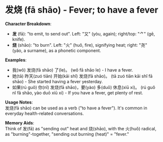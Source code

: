 # **发烧 (fā shāo) - Fever; to have a fever**

**Character Breakdown**:  
- **发** (fā): "to emit, to send out". Left: "又" (yòu, again); right/top: "⺈" (gē, knife).  
- **烧** (shāo): "to burn". Left: "火" (huǒ, fire), signifying heat; right: "尧" (yáo, a surname), as a phonetic component.

**Examples**:  
- 我(wǒ) 发烧(fā shāo) 了(le)。 (wǒ fā shāo le) - I have a fever.  
- 她(tā) 昨天(zuó tiān) 开始(kāi shǐ) 发烧(fā shāo)。 (tā zuó tiān kāi shǐ fā shāo) - She started having a fever yesterday.  
- 如果(rú guǒ) 你(nǐ) 发烧(fā shāo)，要(yào) 多(duō) 休息(xiū xi)。 (rú guǒ nǐ fā shāo, yào duō xiū xi) - If you have a fever, get plenty of rest.

**Usage Notes**:  
发烧(fā shāo) can be used as a verb ("to have a fever"). It's common in everyday health-related conversations.

**Memory Aids**:  
Think of 发(fā) as "sending out" heat and 烧(shāo), with the 火(huǒ) radical, as "burning"-together, "sending out burning (heat)" = "fever."